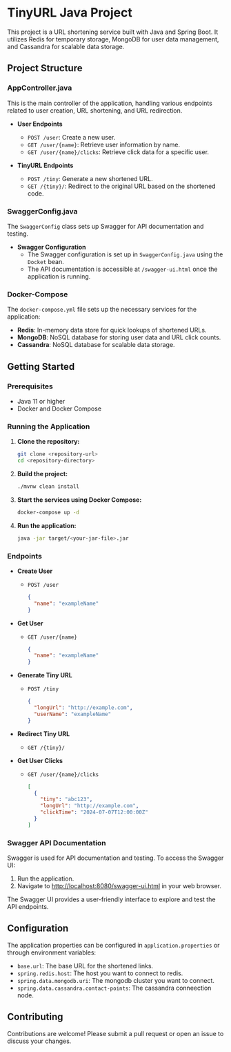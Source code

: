 # TinyURL Java Project

This project is a URL shortening service built with Java and Spring Boot. It utilizes Redis for temporary storage, MongoDB for user data management, and Cassandra for scalable data storage.

## Project Structure

### AppController.java

This is the main controller of the application, handling various endpoints related to user creation, URL shortening, and URL redirection.

- **User Endpoints**
  - `POST /user`: Create a new user.
  - `GET /user/{name}`: Retrieve user information by name.
  - `GET /user/{name}/clicks`: Retrieve click data for a specific user.

- **TinyURL Endpoints**
  - `POST /tiny`: Generate a new shortened URL.
  - `GET /{tiny}/`: Redirect to the original URL based on the shortened code.
 
### SwaggerConfig.java

The `SwaggerConfig` class sets up Swagger for API documentation and testing.

- **Swagger Configuration**
  - The Swagger configuration is set up in `SwaggerConfig.java` using the `Docket` bean.
  - The API documentation is accessible at `/swagger-ui.html` once the application is running.


### Docker-Compose

The `docker-compose.yml` file sets up the necessary services for the application:

- **Redis**: In-memory data store for quick lookups of shortened URLs.
- **MongoDB**: NoSQL database for storing user data and URL click counts.
- **Cassandra**: NoSQL database for scalable data storage.

## Getting Started

### Prerequisites

- Java 11 or higher
- Docker and Docker Compose

### Running the Application

1. **Clone the repository:**
    ```bash
    git clone <repository-url>
    cd <repository-directory>
    ```

2. **Build the project:**
    ```bash
    ./mvnw clean install
    ```

3. **Start the services using Docker Compose:**
    ```bash
    docker-compose up -d
    ```

4. **Run the application:**
    ```bash
    java -jar target/<your-jar-file>.jar
    ```

### Endpoints

- **Create User**
  - `POST /user`
    ```json
    {
      "name": "exampleName"
    }
    ```

- **Get User**
  - `GET /user/{name}`
    ```json
    {
      "name": "exampleName"
    }
    ```

- **Generate Tiny URL**
  - `POST /tiny`
    ```json
    {
      "longUrl": "http://example.com",
      "userName": "exampleName"
    }
    ```

- **Redirect Tiny URL**
  - `GET /{tiny}/`

- **Get User Clicks**
  - `GET /user/{name}/clicks`
    ```json
    [
      {
        "tiny": "abc123",
        "longUrl": "http://example.com",
        "clickTime": "2024-07-07T12:00:00Z"
      }
    ]
    ```

### Swagger API Documentation

Swagger is used for API documentation and testing. To access the Swagger UI:

1. Run the application.
2. Navigate to [http://localhost:8080/swagger-ui.html](http://localhost:8080/swagger-ui.html) in your web browser.

The Swagger UI provides a user-friendly interface to explore and test the API endpoints.

## Configuration

The application properties can be configured in `application.properties` or through environment variables:

- `base.url`: The base URL for the shortened links.
- `spring.redis.host`: The host you want to connect to redis.
- `spring.data.mongodb.uri`: The mongodb cluster you want to connect.
- `spring.data.cassandra.contact-points`: The cassandra conneection node.

## Contributing

Contributions are welcome! Please submit a pull request or open an issue to discuss your changes.
